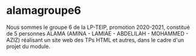 # alamagroupe6
Nous sommes le groupe 6 de la LP-TEIP, promotion 2020-2021, constitué de 5 personnes ALAMA (AMINA - LAMIAE - ABDELILAH - MOHAMMED - AZIZ) réalisant un site web des TPs HTML et autres, dans le cadre d'un projet du module.
